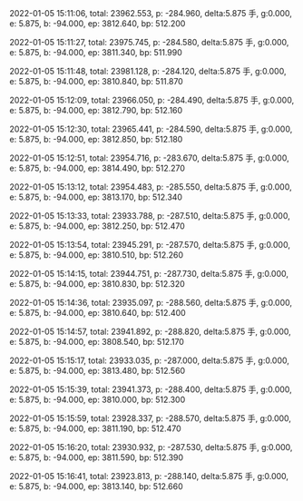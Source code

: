 2022-01-05 15:11:06, total: 23962.553, p: -284.960, delta:5.875 手, g:0.000, e: 5.875, b: -94.000, ep: 3812.640, bp: 512.200

2022-01-05 15:11:27, total: 23975.745, p: -284.580, delta:5.875 手, g:0.000, e: 5.875, b: -94.000, ep: 3811.340, bp: 511.990

2022-01-05 15:11:48, total: 23981.128, p: -284.120, delta:5.875 手, g:0.000, e: 5.875, b: -94.000, ep: 3810.840, bp: 511.870

2022-01-05 15:12:09, total: 23966.050, p: -284.490, delta:5.875 手, g:0.000, e: 5.875, b: -94.000, ep: 3812.790, bp: 512.160

2022-01-05 15:12:30, total: 23965.441, p: -284.590, delta:5.875 手, g:0.000, e: 5.875, b: -94.000, ep: 3812.850, bp: 512.180

2022-01-05 15:12:51, total: 23954.716, p: -283.670, delta:5.875 手, g:0.000, e: 5.875, b: -94.000, ep: 3814.490, bp: 512.270

2022-01-05 15:13:12, total: 23954.483, p: -285.550, delta:5.875 手, g:0.000, e: 5.875, b: -94.000, ep: 3813.170, bp: 512.340

2022-01-05 15:13:33, total: 23933.788, p: -287.510, delta:5.875 手, g:0.000, e: 5.875, b: -94.000, ep: 3812.250, bp: 512.470

2022-01-05 15:13:54, total: 23945.291, p: -287.570, delta:5.875 手, g:0.000, e: 5.875, b: -94.000, ep: 3810.510, bp: 512.260

2022-01-05 15:14:15, total: 23944.751, p: -287.730, delta:5.875 手, g:0.000, e: 5.875, b: -94.000, ep: 3810.830, bp: 512.320

2022-01-05 15:14:36, total: 23935.097, p: -288.560, delta:5.875 手, g:0.000, e: 5.875, b: -94.000, ep: 3810.640, bp: 512.400

2022-01-05 15:14:57, total: 23941.892, p: -288.820, delta:5.875 手, g:0.000, e: 5.875, b: -94.000, ep: 3808.540, bp: 512.170

2022-01-05 15:15:17, total: 23933.035, p: -287.000, delta:5.875 手, g:0.000, e: 5.875, b: -94.000, ep: 3813.480, bp: 512.560

2022-01-05 15:15:39, total: 23941.373, p: -288.400, delta:5.875 手, g:0.000, e: 5.875, b: -94.000, ep: 3810.000, bp: 512.300

2022-01-05 15:15:59, total: 23928.337, p: -288.570, delta:5.875 手, g:0.000, e: 5.875, b: -94.000, ep: 3811.190, bp: 512.470

2022-01-05 15:16:20, total: 23930.932, p: -287.530, delta:5.875 手, g:0.000, e: 5.875, b: -94.000, ep: 3811.590, bp: 512.390

2022-01-05 15:16:41, total: 23923.813, p: -288.140, delta:5.875 手, g:0.000, e: 5.875, b: -94.000, ep: 3813.140, bp: 512.660